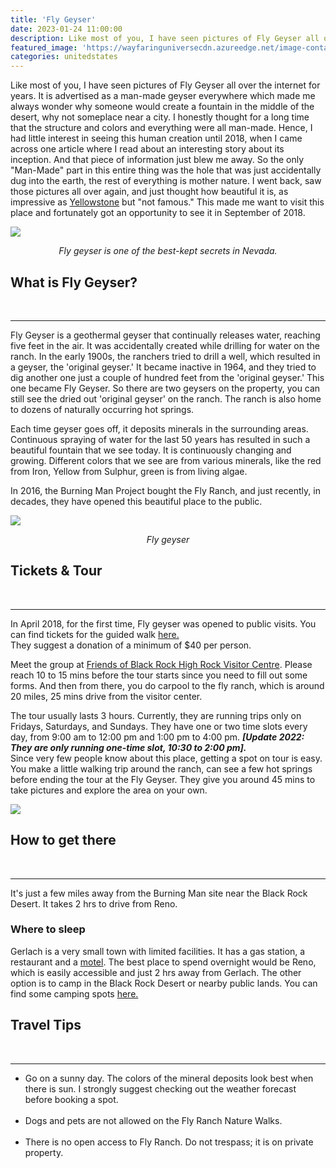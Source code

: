 ```yaml
---
title: 'Fly Geyser'
date: 2023-01-24 11:00:00
description: Like most of you, I have seen pictures of Fly Geyser all over the internet for years. It is advertised as a man-made geyser everywhere which made me always wonder why someone would create a fountain in the middle of the desert, why not someplace near a city. I honestly thought for a long time that the structure and colors and everything were all man-made.
featured_image: 'https://wayfaringuniversecdn.azureedge.net/image-container/thumbnails/unitedstates/flygeyserthumbnail.jpg'
categories: unitedstates
---
```

Like most of you, I have seen pictures of Fly Geyser all over the internet for years. It is advertised as a man-made geyser everywhere which made me always wonder why someone would create a fountain in the middle of the desert, why not someplace near a city. I honestly thought for a long time that the structure and colors and everything were all man-made. Hence, I had little interest in seeing this human creation until 2018, when I came across one article where I read about an interesting story about its inception. And that piece of information just blew me away. So the only "Man-Made" part in this entire thing was the hole that was just accidentally dug into the earth, the rest of everything is mother nature. I went back, saw those pictures all over again, and just thought how beautiful it is, as impressive as [Yellowstone](https://wayfaringuniverse.com/unitedstates/10-springs-to-see-in-yellowstone) but "not famous." This made me want to visit this place and fortunately got an opportunity to see it in September of 2018.

![]({{site.data.settings.basic_settings.cdn_url}}/unitedstates/flygeyser/flygeyserafternoon.jpg)
*<center class="image-caption">Fly geyser is one of the best-kept secrets in Nevada.</center>*

## What is Fly Geyser?
<br>

---

Fly Geyser is a geothermal geyser that continually releases water, reaching five feet in the air. It was accidentally created while drilling for water on the ranch.  In the early 1900s, the ranchers tried to drill a well, which resulted in a geyser, the 'original geyser.' It became inactive in 1964, and they tried to dig another one just a couple of hundred feet from the 'original geyser.' This one became Fly Geyser. So there are two geysers on the property, you can still see the dried out 'original geyser' on the ranch. The ranch is also home to dozens of naturally occurring hot springs.


Each time geyser goes off, it deposits minerals in the surrounding areas. Continuous spraying of water for the last 50 years has resulted in such a beautiful fountain that we see today. It is continuously changing and growing. Different colors that we see are from various minerals, like the red from Iron, Yellow from Sulphur, green is from living algae.

In 2016, the Burning Man Project bought the Fly Ranch, and just recently, in decades, they have opened this beautiful place to the public.

![]({{site.data.settings.basic_settings.cdn_url}}/unitedstates/flygeyser/flygeyser.jpg)
*<center class="image-caption">Fly geyser</center>*

## Tickets & Tour
<br>

---
In April 2018, for the first time, Fly geyser was opened to public visits. You can find tickets for the guided walk [here.](https://blackrockdesert.ticketleap.com/2023-fly-ranch-nature-walks-saturday-morning-and-evening-walks/)
<br>They suggest a donation of a minimum of $40 per person.

Meet the group at [Friends of Black Rock High Rock Visitor Centre](https://goo.gl/maps/VFZVwrh6wpe7FRDJ8). Please reach 10 to 15 mins before the tour starts since you need to fill out some forms. And then from there, you do carpool to the fly ranch, which is around 20 miles, 25 mins drive from the visitor center.

The tour usually lasts 3 hours. Currently, they are running trips only on Fridays, Saturdays, and Sundays. They have one or two time slots every day, from 9:00 am to 12:00 pm and 1:00 pm to 4:00 pm. ***[Update 2022: They are only running one-time slot, 10:30 to 2:00 pm].*** <br>
Since very few people know about this place, getting a spot on tour is easy. You make a little walking trip around the ranch, can see a few hot springs before ending the tour at the Fly Geyser. They give you around 45 mins to take pictures and explore the area on your own.

![]({{site.data.settings.basic_settings.cdn_url}}/unitedstates/flygeyser/flygeysernevada.jpg)


## How to get there
<br>

---
It's just a few miles away from the Burning Man site near the Black Rock Desert. It takes 2 hrs to drive from Reno.

### Where to sleep
Gerlach is a very small town with limited facilities. It has a gas station, a restaurant and a [motel](https://visitgerlach.com/brunos-country-club/). The best place to spend overnight would be Reno, which is easily accessible and just 2 hrs away from Gerlach. The other option is to camp in the Black Rock Desert or nearby public lands. You can find some camping spots [here.](http://blackrockdesert.org/camping-in-the-nca/)


## Travel Tips
<br>

---

* Go on a sunny day. The colors of the mineral deposits look best when there is sun. I strongly suggest checking out the weather forecast before booking a spot.<br><br>
* Dogs and pets are not allowed on the Fly Ranch Nature Walks.<br><br>
* There is no open access to Fly Ranch. Do not trespass; it is on private property.<br><br>